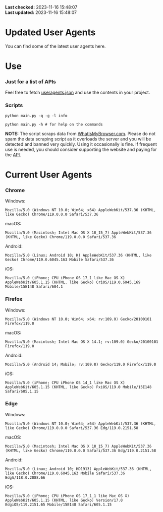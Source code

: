 **Last checked:** 2023-11-16 15:48:07  
**Last updated:** 2023-11-16 15:48:07  

# Updated User Agents
You can find some of the latest user agents here.

# Use

### Just for a list of APIs

Feel free to fetch [useragents.json](https://raw.githubusercontent.com/tmxkn1/UpdatedUserAgents/master/useragents.json) and use the contents in your project.

### Scripts

```
python main.py -q -g -l info

python main.py -h # for help on the commands
```
**NOTE:** The script scraps data from [WhatIsMyBrowser.com](https://www.whatismybrowser.com). Please do not spam the data scraping script as it overloads the server and you will be detected and banned very quickly. Using it occasionally is fine. If frequent use is needed, you should consider supporting the website and paying for the [API](https://developers.whatismybrowser.com/api/).

# Current User Agents
### Chrome

Windows:
```
Mozilla/5.0 (Windows NT 10.0; Win64; x64) AppleWebKit/537.36 (KHTML, like Gecko) Chrome/119.0.0.0 Safari/537.36
```

macOS:
```
Mozilla/5.0 (Macintosh; Intel Mac OS X 10_15_7) AppleWebKit/537.36 (KHTML, like Gecko) Chrome/119.0.0.0 Safari/537.36
```

Android:
```
Mozilla/5.0 (Linux; Android 10; K) AppleWebKit/537.36 (KHTML, like Gecko) Chrome/119.0.6045.163 Mobile Safari/537.36
```

iOS:
```
Mozilla/5.0 (iPhone; CPU iPhone OS 17_1 like Mac OS X) AppleWebKit/605.1.15 (KHTML, like Gecko) CriOS/119.0.6045.169 Mobile/15E148 Safari/604.1
```

### Firefox

Windows:
```
Mozilla/5.0 (Windows NT 10.0; Win64; x64; rv:109.0) Gecko/20100101 Firefox/119.0
```

macOS:
```
Mozilla/5.0 (Macintosh; Intel Mac OS X 14.1; rv:109.0) Gecko/20100101 Firefox/119.0
```

Android:
```
Mozilla/5.0 (Android 14; Mobile; rv:109.0) Gecko/119.0 Firefox/119.0
```

iOS:
```
Mozilla/5.0 (iPhone; CPU iPhone OS 14_1 like Mac OS X) AppleWebKit/605.1.15 (KHTML, like Gecko) FxiOS/119.0 Mobile/15E148 Safari/605.1.15
```

###  Edge

Windows:
```
Mozilla/5.0 (Windows NT 10.0; Win64; x64) AppleWebKit/537.36 (KHTML, like Gecko) Chrome/119.0.0.0 Safari/537.36 Edg/119.0.2151.58
```

macOS:
```
Mozilla/5.0 (Macintosh; Intel Mac OS X 10_15_7) AppleWebKit/537.36 (KHTML, like Gecko) Chrome/119.0.0.0 Safari/537.36 Edg/119.0.2151.58
```

Android:
```
Mozilla/5.0 (Linux; Android 10; HD1913) AppleWebKit/537.36 (KHTML, like Gecko) Chrome/119.0.6045.163 Mobile Safari/537.36 EdgA/118.0.2088.66
```

iOS:
```
Mozilla/5.0 (iPhone; CPU iPhone OS 17_1_1 like Mac OS X) AppleWebKit/605.1.15 (KHTML, like Gecko) Version/17.0 EdgiOS/119.2151.65 Mobile/15E148 Safari/605.1.15
```
